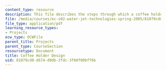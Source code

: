 ```yaml
---
content_type: resource
description: This file describes the steps through which a coffee holder was designed.
file: /media/courses/ec-s02-water-jet-technologies-spring-2005/81079cd0d674d0db3fdc3f60f00bff6b_MITEC_S02S05_coffeeholder.pdf
file_type: application/pdf
learning_resource_types:
- Projects
ocw_type: OCWFile
parent_title: Projects
parent_type: CourseSection
resourcetype: Document
title: Coffee Holder Design
uid: 81079cd0-d674-d0db-3fdc-3f60f00bff6b
---
```

